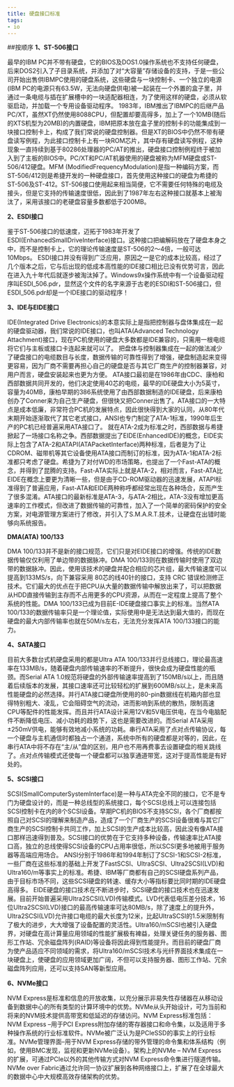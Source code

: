 ```yaml
---
title: 硬盘接口标准
tags:
- io
---
```

 

##按顺序
**1、ST-506接口**

最早的IBM PC并不带有硬盘，它的BIOS及DOS1.0操作系统也不支持任何硬盘，后来DOS2引入了子目录系统，并添加了对“大容量”存储设备的支持，于是一些公司开始出售供IBMPC使用的硬盘系统，这些硬盘与一块控制卡、一个独立的电源(IBM PC的电源只有63.5W，无法向硬盘供电)被一起装在一个外置的盒子里，并通过一条电缆与插在扩展槽中的一块适配器相连，为了使用这样的硬盘，必须从软驱启动，并加载一个专用设备驱动程序。
1983年，IBM推出了IBMPC的后继产品PC/XT，虽然XT仍然使用8088CPU，但配置却要高得多，加上了一个10MB(随后的XTS机型为20MB)的内置硬盘，IBM把原本放在盒子里的控制卡的功能集成到一块接口控制卡上，构成了我们常说的硬盘控制器。但是XT的BIOS中仍然不带有硬盘读写例程，为此接口控制卡上有一块ROM芯片，其中存有硬盘读写例程，这种现象一直持续到基于80286处理器的PC/AT的推出，硬盘接口控制例程终于被加入到了主板的BIOS中。PC/XT和PC/AT机器使用的硬盘被称为MFM硬盘或ST-506/412硬盘。MFM (ModifiedFrequencyModulation)是指一种编码方案，而ST-506/412则是希捷开发的一种硬盘接口，首先使用这种接口的硬盘为希捷的ST-506及ST-412。ST-506接口使用起来相当简便，它不需要任何特殊的电缆及接头，但是它支持的传输速度很低，因此到了1987年左右这种接口就基本上被淘汰了，采用该接口的老硬盘容量多数都低于200MB。

**2、ESDI接口**

鉴于ST-506接口的低速度，迈拓于1983年开发了ESDI(EnhancedSmallDriveInterface)接口。这种接口把编解码放在了硬盘本身之中，而不是控制卡上，它的理论传输速度是ST-506的2～4倍，一般可达10Mbps。
ESDI接口并没有得到广泛应用，原因之一是它的成本比较高，经过了几个版本之后，它与后出现的低成本高性能的IDE接口相比已没有优势可言，因此在进入九十年代后就逐步被淘汰掉了。Windows9x操作系统中有一个设备驱动程序叫ESDI_506.pdr，显然这个文件的名字来源于古老的ESDI和ST-506接口，但ESDI_506.pdr却是一个IDE接口的驱动程序！

**3、IDE与EIDE接口**

IDE(Integrated Drive Electronics)的本意实际上是指把控制器与盘体集成在一起的硬盘驱动器，我们常说的IDE接口，也叫ATA(Advanced Technology Attachment)接口，现在PC机使用的硬盘大多数都是IDE兼容的，只需用一根电缆将它们与主板或接口卡连起来就可以了。
把盘体与控制器集成在一起的做法减少了硬盘接口的电缆数目与长度，数据传输的可靠性得到了增强，硬盘制造起来变得更容易，因为厂商不需要再担心自己的硬盘是否与其它厂商生产的控制器兼容，对用户而言，硬盘安装起来也更为方便。
ATA接口最初是在1986年由CDC、康柏和西部数据共同开发的，他们决定使用40芯的电缆，最早的IDE硬盘大小为5英寸，容量为40MB，康柏早期的386系统使用了由西部数据制造的IDE硬盘，后来康柏创办了Conner来为自己生产硬盘，但很快又把Conner出售了。ATA接口的一大特点是成本低廉，非常符合PC机的发展特点，因此很快得到大家的认同，从80年代末期开始逐渐取代了其它老式接口，ANSI也专门制定了ATA-1标准，1990年后生产的PC机已经普遍采用ATA接口了。
就在ATA-2成为标准之时，西部数据与希捷掀起了一场接口名称之争。西部数据提出了EIDE(EnhancedIDE)的概念，EIDE实际上包含了ATA-2和ATAPI(ATAPacketInterface)两种标准，后者是为了让CDROM、磁带机等其它设备使用ATA接口而制订的标准，因为ATA-1和ATA-2标准都只考虑了硬盘。希捷为了对付WD的市场策略，也提出了一个Fast-ATA的概念，并得到了昆腾的支持。Fast-ATA实际上就是ATA-2，相对而言，Fast-ATA比EIDE在概念上要更为清晰一些，但是由于CD-ROM驱动器的迅速发展，ATAPI标准得到了普遍应用，Fast-ATA和EIDE两种称呼都经常出现在各种场合，反而产生了很多混淆。ATA接口的最新标准是ATA-3，与ATA-2相比，ATA-3没有增加更高速率的工作模式，但改进了数据传输的可靠性，加入了一个简单的密码保护的安全方案，对电源管理方案进行了修改，并引入了S.M.A.R.T.技术，让硬盘在出错时能够向系统报告。

**DMA(ATA) 100/133**

DMA 100/133并不是新的接口规范，它们只是对EIDE接口的增强。传统的IDE数据传输仅仅利用了单边带的数据脉冲。DMA 100/133则在数据传输时使用了双边带的数据脉冲。因此，使用该技术的硬盘并配合相应的芯片组，最大传输速度可以提高到133MS/s，向下兼容采用 80芯的线40针的接口，支持 CRC 错误检测修正技术。它们最大的优点在于把CPU从大量的数据传输中解放出来了，可以把数据从HDD直接传输到主存而不占用更多的CPU资源，从而在一定程度上提高了整个系统的性能。DMA 100/133已成为目前E-IDE硬盘接口事实上的标准。当然ATA 100/133的数据传输率只是一个理论值，实际使用中是无法达到最大值的，而现在硬盘的最大内部传输率也就在50M/s左右，无法充分发挥ATA 100/133接口的能力。

**4、SATA接口**

目前大多数台式机硬盘采用的都是Ultra ATA 100/133并行总线接口，理论最高速率在133MB/s，随着硬盘内部传输速率的不断提升，很快会成为硬盘性能的瓶颈。而Serial ATA 1.0规范将硬盘的外部传输速率提高到了150MB/s以上，而且随着后续版本的发展，其接口速率还可比较轻松的扩展到600MB/s以上，是未来高性能硬盘的必然选择。并行ATA接口硬盘所使用的80-pin数据线在机箱内部也显得特别粗大、凌乱，它会阻碍空气的流动，进而影响到系统的散热，限制高速CPU等配件的性能发挥。而且并行ATA设计采用12V和5V电压供电，在当今电脑配件不断降低电压、减小功耗的趋势下，这也是需要改进的。而Serial ATA采用±250mV供电，能够有效地减小系统的功耗。串行ATA采用了点对点传输协议，每一个硬盘与主机通信时都独占一个通道，系统中所有的硬盘都是对等的，因此，在串行ATA中将不存在“主/从”盘的区别，用户也不用再费事去设置硬盘的相关跳线了。点对点传输模式还使每一个硬盘都可以独享通道带宽，这对于提高性能是有好处的。

**5、SCSI接口**

SCSI(SmallComputerSystemInterface)是一种与ATA完全不同的接口，它不是专门为硬盘设计的，而是一种总线型的系统接口，每个SCSI总线上可以连接包括SCSI控制卡在内的8个SCSI设备。早期PC机的BIOS不支持SCSI，各个厂商都按照自己对SCSI的理解来制造产品，造成了一个厂商生产的SCSI设备很难与其它厂商生产的SCSI控制卡共同工作，加上SCSI的生产成本比较高，因此没有像ATA接口那样迅速得到普及。SCSI接口的优势在于它支持多种设备，传输速率比ATA接口高，独立的总线使得SCSI设备的CPU占用率很低，所以SCSI更多地被用于服务器等高端应用场合。
ANSI分别于1986年和1994年制订了SCSI-1和SCSI-2标准，一些厂商在这些标准的基础上开发了FastSCSI、UltraSCSI、Ultra2SCSI(LVD)和Ultra160/m等事实上的标准。希捷、IBM等厂商都有自己的SCSI硬盘系列产品，由于目标市场不同，这些SCSI硬盘的转速、缓存大小等指标要比同时期的IDE硬盘高得多。
EIDE硬盘的接口技术在不断进步时，SCSI硬盘的接口技术也在迅速发展。目前开始普遍采用Ultra2SCSI(LVD)传输模式。LVD代表低电压差分技术，16位Ultra2SCSI(LVD)接口的最高传输速率可达80MB/s，除了速度上的提升外，Ultra2SCSI(LVD)允许接口电缆的最大长度为12米，比起UltraSCSI的1.5米限制有了极大的进步，大大增强了设备配置的灵活性。Ultra160/mSCSI也被引入硬盘界，对硬盘在高计算量应用领域的性能扩展极有裨益，处理关键任务的服务器、图形工作站、冗余磁盘阵列(RAID)等设备将因此得到性能提升。而目前的硬盘厂商为使产品适应不同领域的需求，将Ultra160/mSCSI技术与光纤界面技术集成在一块硬盘上，使硬盘的应用领域更加广阔，不但可以支持服务器、图形工作站、冗余磁盘阵列应用，还可以支持SAN等新型应用。

**6、NVMe接口**

NVM Express是标准和信息的开放收集，以充分展示非易失性存储器在从移动设备到数据中心的所有类型的计算环境中的优势。NVMe从头开始设计，可为当前和将来的NVM技术提供高带宽和低延迟的存储访问。NVM Express标准包括：
NVM Express –用于PCI Express附加存储的寄存器接口和命令集，以及适用于多种操作系统的行业标准软件。NVMe被广泛认为是PCIeSSD的事实上的行业标准。NVMe管理界面–用于NVM Express存储的带外管理的命令集和体系结构（例如，使用BMC发现，监视和更新NVMe设备）。架构上的NVMe – NVM Express的扩展，可通过PCIe以外的其他传输方式对NVM Express命令集进行隧道传输。NVMe over Fabric通过允许同一协议扩展到各种网络接口上，扩展了在全球最大的数据中心中大规模高效存储架构的优势。